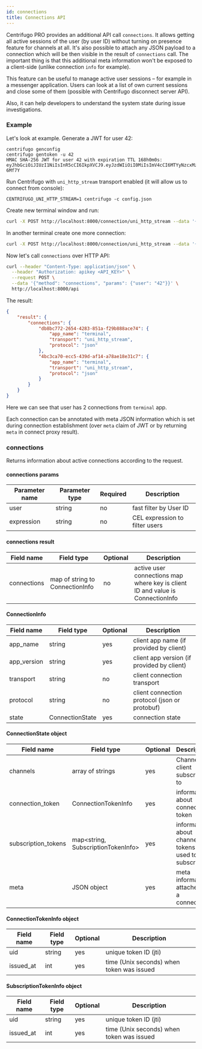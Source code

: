 ```yaml
---
id: connections
title: Connections API
---
```


Centrifugo PRO provides an additional API call `connections`. It allows getting all active sessions of the user (by user ID) without turning on presence feature for channels at all. It's also possible to attach any JSON payload to a connection which will be then visible in the result of `connections` call. The important thing is that this additional meta information won't be exposed to a client-side (unlike connection `info` for example).

This feature can be useful to manage active user sessions – for example in a messenger application. Users can look at a list of own current sessions and close some of them (possible with Centrifugo disconnect server API).

Also, it can help developers to understand the system state during issue investigations.

### Example

Let's look at example. Generate a JWT for user 42:

```
centrifugo genconfig
centrifugo gentoken -u 42
HMAC SHA-256 JWT for user 42 with expiration TTL 168h0m0s:
eyJhbGciOiJIUzI1NiIsInR5cCI6IkpXVCJ9.eyJzdWIiOiI0MiIsImV4cCI6MTYyNzcxMzMzNX0.s3eOhujiyBjc4u21nuHkbcWJll4Um0QqGU3PF-6Mf7Y
```

Run Centrifugo with `uni_http_stream` transport enabled (it will allow us to connect from console):

```
CENTRIFUGO_UNI_HTTP_STREAM=1 centrifugo -c config.json
```

Create new terminal window and run:

```bash
curl -X POST http://localhost:8000/connection/uni_http_stream --data '{"token": "eyJhbGciOiJIUzI1NiIsInR5cCI6IkpXVCJ9.eyJzdWIiOiI0MiIsImV4cCI6MTYyNzcxMzMzNX0.s3eOhujiyBjc4u21nuHkbcWJll4Um0QqGU3PF-6Mf7Y", "name": "terminal"}'
```

In another terminal create one more connection:

```bash
curl -X POST http://localhost:8000/connection/uni_http_stream --data '{"token": "eyJhbGciOiJIUzI1NiIsInR5cCI6IkpXVCJ9.eyJzdWIiOiI0MiIsImV4cCI6MTYyNzcxMzMzNX0.s3eOhujiyBjc4u21nuHkbcWJll4Um0QqGU3PF-6Mf7Y", "name": "terminal"}'
```

Now let's call `connections` over HTTP API:

```bash
curl --header "Content-Type: application/json" \
  --header "Authorization: apikey <API_KEY>" \
  --request POST \
  --data '{"method": "connections", "params": {"user": "42"}}' \
  http://localhost:8000/api
```

The result:

```json
{
    "result": {
        "connections": {
            "db8bc772-2654-4283-851a-f29b888ace74": {
                "app_name": "terminal",
                "transport": "uni_http_stream",
                "protocol": "json"
            },
            "4bc3ca70-ecc5-439d-af14-a78ae18e31c7": {
                "app_name": "terminal",
                "transport": "uni_http_stream",
                "protocol": "json"
            }
        }
    }
}
```

Here we can see that user has 2 connections from `terminal` app.

Each connection can be annotated with meta JSON information which is set during connection establishment (over `meta` claim of JWT or by returning `meta` in connect proxy result).

### connections

Returns information about active connections according to the request. 

#### connections params

| Parameter name | Parameter type | Required | Description  |
| -------------- | -------------- | ------------ | ---- |
| user       | string  | no | fast filter by User ID        |
| expression       | string  | no | CEL expression to filter users        |

#### connections result

| Field name   | Field type     | Optional | Description  |
| -------------- | -------------- | ------ | ------------ |
| connections       | map of string to ConnectionInfo  | no | active user connections map where key is client ID and value is ConnectionInfo      |

#### ConnectionInfo

| Field name   | Field type     | Optional | Description  |
| -------------- | -------------- | ------ | ------------ |
| app_name       | string  | yes | client app name (if provided by client)         |
| app_version       | string  | yes | client app version (if provided by client)         |
| transport       | string  | no | client connection transport         |
| protocol       | string  | no | client connection protocol (json or protobuf) |
| state       | ConnectionState  | yes | connection state |

#### ConnectionState object

| Field name   | Field type     | Optional | Description  |
| -------------- | -------------- | ------ | ------------ |
| channels       | array of strings  | yes | Channels client subscribed to         |
| connection_token       | ConnectionTokenInfo  | yes | information about connection token         |
| subscription_tokens       | map<string, SubscriptionTokenInfo>  | yes |  information about channel tokens used to subscribe         |
| meta       | JSON object  | yes | meta information attached to a connection |

#### ConnectionTokenInfo object

| Field name   | Field type     | Optional | Description  |
| -------------- | -------------- | ------ | ------------ |
| uid       | string  | yes | unique token ID (jti)         |
| issued_at       | int  | yes | time (Unix seconds) when token was issued         |

#### SubscriptionTokenInfo object

| Field name   | Field type     | Optional | Description  |
| -------------- | -------------- | ------ | ------------ |
| uid       | string  | yes | unique token ID (jti)         |
| issued_at       | int  | yes | time (Unix seconds) when token was issued         |
